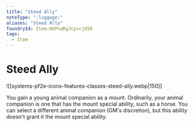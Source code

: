 ```yaml
---
title: "Steed Ally"
noteType: ":luggage:"
aliases: "Steed Ally"
foundryId: Item.HGPnqRgJcpvcjU50
tags:
  - Item
---
```


# Steed Ally
![[systems-pf2e-icons-features-classes-steed-ally.webp|150]]

You gain a young animal companion as a mount. Ordinarily, your animal companion is one that has the mount special ability, such as a horse. You can select a different animal companion (GM's discretion), but this ability doesn't grant it the mount special ability.
